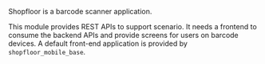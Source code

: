 Shopfloor is a barcode scanner application.

This module provides REST APIs to support scenario. It needs a frontend
to consume the backend APIs and provide screens for users on barcode
devices. A default front-end application is provided by
`shopfloor_mobile_base`.
